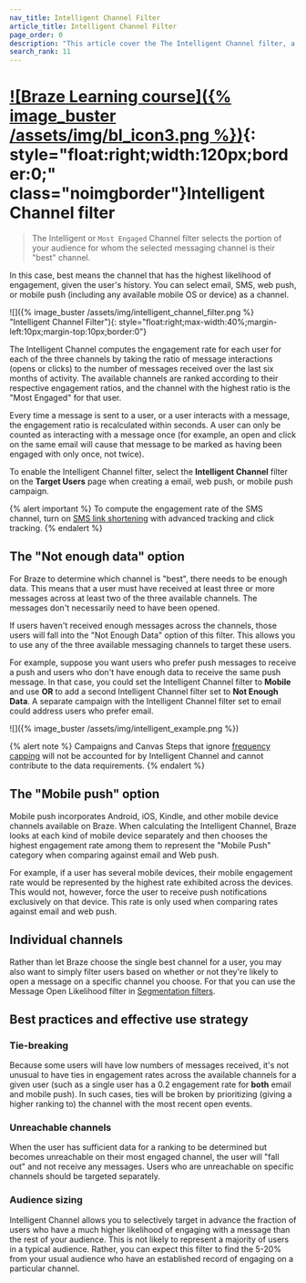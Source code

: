 ```yaml
---
nav_title: Intelligent Channel Filter
article_title: Intelligent Channel Filter
page_order: 0
description: "This article cover the The Intelligent Channel filter, a filter that selects the portion of your audience for whom the selected messaging channel is their best channel. In this case, best means has the highest likelihood of engagement, given the user's history."
search_rank: 11
---
```


# [![Braze Learning course]({% image_buster /assets/img/bl_icon3.png %})](https://learning.braze.com/most-engaged-channel){: style="float:right;width:120px;border:0;" class="noimgborder"}Intelligent Channel filter

> The Intelligent or `Most Engaged` Channel filter selects the portion of your audience for whom the selected messaging channel is their "best" channel. 

In this case, best means the channel that has the highest likelihood of engagement, given the user's history. You can select email, SMS, web push, or mobile push (including any available mobile OS or device) as a channel.

![]({% image_buster /assets/img/intelligent_channel_filter.png %} "Intelligent Channel Filter"){: style="float:right;max-width:40%;margin-left:10px;margin-top:10px;border:0"}

The Intelligent Channel computes the engagement rate for each user for each of the three channels by taking the ratio of message interactions (opens or clicks) to the number of messages received over the last six months of activity. The available channels are ranked according to their respective engagement ratios, and the channel with the highest ratio is the "Most Engaged" for that user. 

Every time a message is sent to a user, or a user interacts with a message, the engagement ratio is recalculated within seconds. A user can only be counted as interacting with a message once (for example, an open and click on the same email will cause that message to be marked as having been engaged with only once, not twice). 

To enable the Intelligent Channel filter, select the **Intelligent Channel** filter on the **Target Users** page when creating a email, web push, or mobile push campaign.

{% alert important %}
To compute the engagement rate of the SMS channel, turn on [SMS link shortening]({{site.baseurl}}/user_guide/message_building_by_channel/sms/campaign/link_shortening/#overview/) with advanced tracking and click tracking.
{% endalert %}

## The "Not enough data" option

For Braze to determine which channel is "best", there needs to be enough data. This means that a user must have received at least three or more messages across at least two of the three available channels. The messages don't necessarily need to have been opened. 

If users haven't received enough messages across the channels, those users will fall into the "Not Enough Data" option of this filter. This allows you to use any of the three available messaging channels to target these users.

For example, suppose you want users who prefer push messages to receive a push and users who don't have enough data to receive the same push message. In that case, you could set the Intelligent Channel filter to **Mobile** and use **OR** to add a second Intelligent Channel filter set to **Not Enough Data**. A separate campaign with the Intelligent Channel filter set to email could address users who prefer email.

![]({% image_buster /assets/img/intelligent_example.png %})

{% alert note %}
Campaigns and Canvas Steps that ignore [frequency capping]({{site.baseurl}}/user_guide/engagement_tools/campaigns/testing_and_more/rate-limiting/#delivery-rules) will not be accounted for by Intelligent Channel and cannot contribute to the data requirements.
{% endalert %}

## The "Mobile push" option

Mobile push incorporates Android, iOS, Kindle, and other mobile device channels available on Braze. When calculating the Intelligent Channel, Braze looks at each kind of mobile device separately and then chooses the highest engagement rate among them to represent the "Mobile Push" category when comparing against email and Web push. 

For example, if a user has several mobile devices, their mobile engagement rate would be represented by the highest rate exhibited across the devices. This would not, however, force the user to receive push notifications exclusively on that device. This rate is only used when comparing rates against email and web push.

## Individual channels

Rather than let Braze choose the single best channel for a user, you may also want to simply filter users based on whether or not they're likely to open a message on a specific channel you choose. For that you can use the Message Open Likelihood filter in [Segmentation filters]({{site.baseurl}}/user_guide/engagement_tools/segments/segmentation_filters).

## Best practices and effective use strategy

### Tie-breaking

Because some users will have low numbers of messages received, it's not unusual to have ties in engagement rates across the available channels for a given user (such as a single user has a 0.2 engagement rate for **both** email and mobile push). In such cases, ties will be broken by prioritizing (giving a higher ranking to) the channel with the most recent open events.

### Unreachable channels

When the user has sufficient data for a ranking to be determined but becomes unreachable on their most engaged channel, the user will "fall out" and not receive any messages. Users who are unreachable on specific channels should be targeted separately.

### Audience sizing

Intelligent Channel allows you to selectively target in advance the fraction of users who have a much higher likelihood of engaging with a message than the rest of your audience. This is not likely to represent a majority of users in a typical audience. Rather, you can expect this filter to find the 5-20% from your usual audience who have an established record of engaging on a particular channel.


